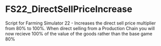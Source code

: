 # FS22_DirectSellPriceIncrease
Script for Farming Simulator 22 - Increases the direct sell price multiplier from 80% to 100%. When direct selling from a Production Chain you will now recieve 100% of the value of the goods rather than the base game 80%
